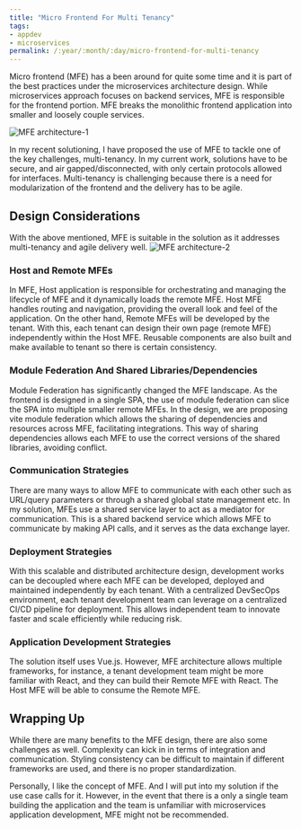 ```yaml
---
title: "Micro Frontend For Multi Tenancy"
tags:
- appdev
- microservices
permalink: /:year/:month/:day/micro-frontend-for-multi-tenancy
---
```


Micro frontend (MFE) has a been around for quite some time and it is part of the best practices under the microservices architecture design. While microservices approach focuses on backend services, MFE is responsible for the frontend portion. MFE breaks the monolithic frontend application into smaller and loosely couple services.

![MFE architecture-1](https://github.com/user-attachments/assets/432dd124-b867-4abe-a4ac-068f67473364)

In my recent solutioning, I have proposed the use of MFE to tackle one of the key challenges, multi-tenancy. In my current work, solutions have to be secure, and air gapped/disconnected, with only certain protocols allowed for interfaces. Multi-tenancy is challenging because there is a need for modularization of the frontend and the delivery has to be agile.

## Design Considerations
With the above mentioned, MFE is suitable in the solution as it addresses multi-tenancy and agile delivery well. 
![MFE architecture-2](https://github.com/user-attachments/assets/a8c8441a-bb04-4eea-aea1-6916c3854a4c)

### Host and Remote MFEs
In MFE, Host application is responsible for orchestrating and managing the lifecycle of MFE and it dynamically loads the remote MFE. Host MFE handles routing and navigation, providing the overall look and feel of the application. 
On the other hand, Remote MFEs will be developed by the tenant. With this, each tenant can design their own page (remote MFE) independently within the Host MFE. Reusable components are also built and make available to tenant so there is certain consistency. 

### Module Federation And Shared Libraries/Dependencies
Module Federation has significantly changed the MFE landscape. As the frontend is designed in a single SPA, the use of module federation can slice the SPA into multiple smaller remote MFEs. In the design, we are proposing vite module federation which allows the sharing of dependencies and resources across MFE, facilitating integrations. This way of sharing dependencies allows each MFE to use the correct versions of the shared libraries, avoiding conflict.

### Communication Strategies
There are many ways to allow MFE to communicate with each other such as URL/query parameters or through a shared global state management etc. In my solution, MFEs use a shared service layer to act as a mediator for communication. This is a shared backend service which allows MFE to communicate by making API calls, and it serves as the data exchange layer.

### Deployment Strategies
With this scalable and distributed architecture design, development works can be decoupled where each MFE can be developed, deployed and maintained independently by each tenant. With a centralized DevSecOps environment, each tenant development team can leverage on a centralized CI/CD pipeline for deployment. This allows independent team to innovate faster and scale efficiently while reducing risk.

### Application Development Strategies
The solution itself uses Vue.js. However, MFE architecture allows multiple frameworks, for instance, a tenant development team might be more familiar with React, and they can build their Remote MFE with React. The Host MFE will be able to consume the Remote MFE.

## Wrapping Up
While there are many benefits to the MFE design, there are also some challenges as well. Complexity can kick in in terms of integration and communication. Styling consistency can be difficult to maintain if different frameworks are used, and there is no proper standardization. 

Personally, I like the concept of MFE. And I will put into my solution if the use case calls for it. However, in the event that there is a only a single team building the application and the team is unfamiliar with microservices application development, MFE might not be recommended.


